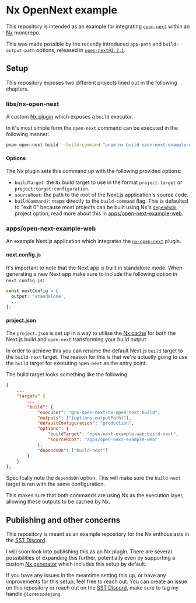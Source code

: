 # Nx OpenNext example

This repository is intended as an example for integrating [`open-next`](https://github.com/sst/open-next) within an [Nx](https://nx.dev) monorepo.

This was made possible by the recently introduced `app-path` and `build-output-path` options, released in [`open-next@2.2.1`](https://github.com/sst/open-next/releases/tag/v2.1.1).

## Setup

This repository exposes two different projects lined out in the following chapters.

### libs/nx-open-next

A custom [Nx plugin](https://nx.dev/extending-nx/intro/getting-started) which exposes a `build` executor.

In it's most simple form the `open-next` command can be executed in the following manner:

```zsh
pnpm open-next build --build-command "pnpm nx build open-next-example-web" --app-path "apps/open-next-example-web" --build-output-path "dist/apps/open-next-example-web"
```

#### Options

The Nx plugin sets this command up with the following provided options:

- `buildTarget`: the `Nx` build target to use in the format `project:target` or `project:target:configuration`.
- `sourceRoot`: the path to the root of the Next.js application's source code.
- `buildCommand?`: maps directly to the `build-command` flag. This is defaulted to "exit 0" because most projects can be built using Nx's [`dependsOn`](https://nx.dev/reference/project-configuration#dependson) project option, read more about this in [apps/open-next-example-web](#appsopen-next-example-web).

### apps/open-next-example-web

An example Next.js application which integrates the [`nx-open-next`](#libsnx-open-next) plugin.

#### next.config.js

It's important to note that the Next app is built in standalone mode. When generating a new Next app make sure to include the following option in `next.config.js`:

```typescript
const nextConfig = {
  output: 'standalone',
  ...
};
```

#### project.json

The `project.json` is set up in a way to utilise the [Nx cache](https://nx.dev/concepts/how-caching-works) for both the Next.js build and `open-next` transforming your build output.

In order to achieve this you can rename the default Next.js `build` target to the `build-next` target. The reason for this is that we're actually going to use the `build` target for executing `open-next` as the entry point.

The build target looks something like the following:

```json
{
    ...
    "targets" {
        ...
        "build": {
            "executor": "@nx-open-next/nx-open-next:build",
            "outputs": ["{options.outputPath}"],
            "defaultConfiguration": "production",
            "options": {
                "buildTarget": "open-next-example-web:build-next",
                "sourceRoot": "apps/open-next-example-web"
            },
            "dependsOn": ["build-next"]
        }
    }
},
```

Specifcally note the `dependsOn` option. This will make sure the `build-next` target is ran with the same configuration.

This makes sure that both commands are using Nx as the execution layer, allowing these outputs to be cached by Nx.

## Publishing and other concerns

This repository is meant as an example repository for the Nx enthousiasts in the [SST Discord](https://sst.dev/discord).

I will soon look into publishing this as an Nx plugin. There are several possibilities of expanding this further, potentially even by supporting a custom [Nx generator](https://nx.dev/extending-nx/recipes/local-generators) which includes this setup by default.

If you have any issues in the meantime setting this up, or have any improvements for this setup, feel free to reach out. You can create an issue on this repository or reach out on the [SST Discord](https://sst.dev/discord), make sure to tag my handle `@lorenzodejong`.
